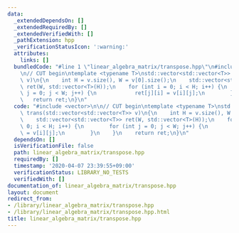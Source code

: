 ```yaml
---
data:
  _extendedDependsOn: []
  _extendedRequiredBy: []
  _extendedVerifiedWith: []
  _pathExtension: hpp
  _verificationStatusIcon: ':warning:'
  attributes:
    links: []
  bundledCode: "#line 1 \"linear_algebra_matrix/transpose.hpp\"\n#include <vector>\n\
    \n// CUT begin\ntemplate <typename T>\nstd::vector<std::vector<T>> trans(std::vector<std::vector<T>>\
    \ v)\n{\n    int H = v.size(), W = v[0].size();\n    std::vector<std::vector<T>>\
    \ ret(W, std::vector<T>(H));\n    for (int i = 0; i < H; i++) {\n        for (int\
    \ j = 0; j < W; j++) {\n            ret[j][i] = v[i][j];\n        }\n    }\n \
    \   return ret;\n}\n"
  code: "#include <vector>\n\n// CUT begin\ntemplate <typename T>\nstd::vector<std::vector<T>>\
    \ trans(std::vector<std::vector<T>> v)\n{\n    int H = v.size(), W = v[0].size();\n\
    \    std::vector<std::vector<T>> ret(W, std::vector<T>(H));\n    for (int i =\
    \ 0; i < H; i++) {\n        for (int j = 0; j < W; j++) {\n            ret[j][i]\
    \ = v[i][j];\n        }\n    }\n    return ret;\n}\n"
  dependsOn: []
  isVerificationFile: false
  path: linear_algebra_matrix/transpose.hpp
  requiredBy: []
  timestamp: '2020-04-07 23:39:55+09:00'
  verificationStatus: LIBRARY_NO_TESTS
  verifiedWith: []
documentation_of: linear_algebra_matrix/transpose.hpp
layout: document
redirect_from:
- /library/linear_algebra_matrix/transpose.hpp
- /library/linear_algebra_matrix/transpose.hpp.html
title: linear_algebra_matrix/transpose.hpp
---
```

